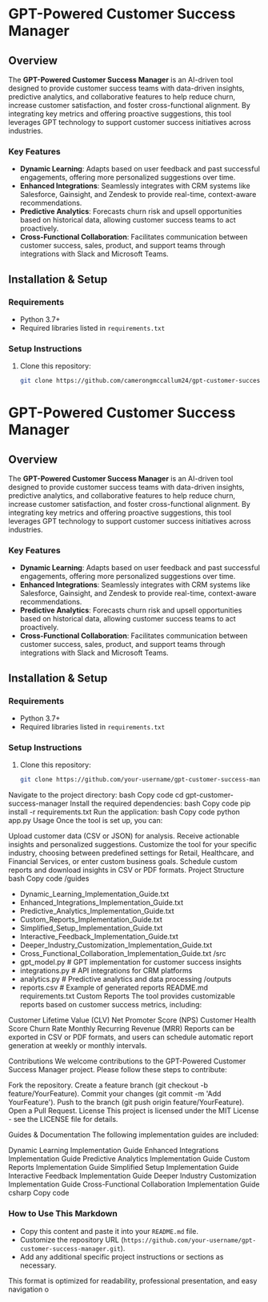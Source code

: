 # GPT-Powered Customer Success Manager

## Overview
The **GPT-Powered Customer Success Manager** is an AI-driven tool designed to provide customer success teams with data-driven insights, predictive analytics, and collaborative features to help reduce churn, increase customer satisfaction, and foster cross-functional alignment. By integrating key metrics and offering proactive suggestions, this tool leverages GPT technology to support customer success initiatives across industries.

### Key Features
- **Dynamic Learning**: Adapts based on user feedback and past successful engagements, offering more personalized suggestions over time.
- **Enhanced Integrations**: Seamlessly integrates with CRM systems like Salesforce, Gainsight, and Zendesk to provide real-time, context-aware recommendations.
- **Predictive Analytics**: Forecasts churn risk and upsell opportunities based on historical data, allowing customer success teams to act proactively.
- **Cross-Functional Collaboration**: Facilitates communication between customer success, sales, product, and support teams through integrations with Slack and Microsoft Teams.

## Installation & Setup
### Requirements
- Python 3.7+
- Required libraries listed in `requirements.txt`

### Setup Instructions
1. Clone this repository:
   ```bash
   git clone https://github.com/camerongmccallum24/gpt-customer-success-manager.git
   
# GPT-Powered Customer Success Manager

## Overview
The **GPT-Powered Customer Success Manager** is an AI-driven tool designed to provide customer success teams with data-driven insights, predictive analytics, and collaborative features to help reduce churn, increase customer satisfaction, and foster cross-functional alignment. By integrating key metrics and offering proactive suggestions, this tool leverages GPT technology to support customer success initiatives across industries.

### Key Features
- **Dynamic Learning**: Adapts based on user feedback and past successful engagements, offering more personalized suggestions over time.
- **Enhanced Integrations**: Seamlessly integrates with CRM systems like Salesforce, Gainsight, and Zendesk to provide real-time, context-aware recommendations.
- **Predictive Analytics**: Forecasts churn risk and upsell opportunities based on historical data, allowing customer success teams to act proactively.
- **Cross-Functional Collaboration**: Facilitates communication between customer success, sales, product, and support teams through integrations with Slack and Microsoft Teams.

## Installation & Setup
### Requirements
- Python 3.7+
- Required libraries listed in `requirements.txt`

### Setup Instructions
1. Clone this repository:
   ```bash
   git clone https://github.com/your-username/gpt-customer-success-manager.git
Navigate to the project directory:
bash
Copy code
cd gpt-customer-success-manager
Install the required dependencies:
bash
Copy code
pip install -r requirements.txt
Run the application:
bash
Copy code
python app.py
Usage
Once the tool is set up, you can:

Upload customer data (CSV or JSON) for analysis.
Receive actionable insights and personalized suggestions.
Customize the tool for your specific industry, choosing between predefined settings for Retail, Healthcare, and Financial Services, or enter custom business goals.
Schedule custom reports and download insights in CSV or PDF formats.
Project Structure
bash
Copy code
/guides
  - Dynamic_Learning_Implementation_Guide.txt
  - Enhanced_Integrations_Implementation_Guide.txt
  - Predictive_Analytics_Implementation_Guide.txt
  - Custom_Reports_Implementation_Guide.txt
  - Simplified_Setup_Implementation_Guide.txt
  - Interactive_Feedback_Implementation_Guide.txt
  - Deeper_Industry_Customization_Implementation_Guide.txt
  - Cross_Functional_Collaboration_Implementation_Guide.txt
/src
  - gpt_model.py  # GPT implementation for customer success insights
  - integrations.py  # API integrations for CRM platforms
  - analytics.py  # Predictive analytics and data processing
/outputs
  - reports.csv  # Example of generated reports
README.md
requirements.txt
Custom Reports
The tool provides customizable reports based on customer success metrics, including:

Customer Lifetime Value (CLV)
Net Promoter Score (NPS)
Customer Health Score
Churn Rate
Monthly Recurring Revenue (MRR)
Reports can be exported in CSV or PDF formats, and users can schedule automatic report generation at weekly or monthly intervals.

Contributions
We welcome contributions to the GPT-Powered Customer Success Manager project. Please follow these steps to contribute:

Fork the repository.
Create a feature branch (git checkout -b feature/YourFeature).
Commit your changes (git commit -m 'Add YourFeature').
Push to the branch (git push origin feature/YourFeature).
Open a Pull Request.
License
This project is licensed under the MIT License - see the LICENSE file for details.

Guides & Documentation
The following implementation guides are included:

Dynamic Learning Implementation Guide
Enhanced Integrations Implementation Guide
Predictive Analytics Implementation Guide
Custom Reports Implementation Guide
Simplified Setup Implementation Guide
Interactive Feedback Implementation Guide
Deeper Industry Customization Implementation Guide
Cross-Functional Collaboration Implementation Guide
csharp
Copy code

### How to Use This Markdown
- Copy this content and paste it into your `README.md` file.
- Customize the repository URL (`https://github.com/your-username/gpt-customer-success-manager.git`).
- Add any additional specific project instructions or sections as necessary.

This format is optimized for readability, professional presentation, and easy navigation o
